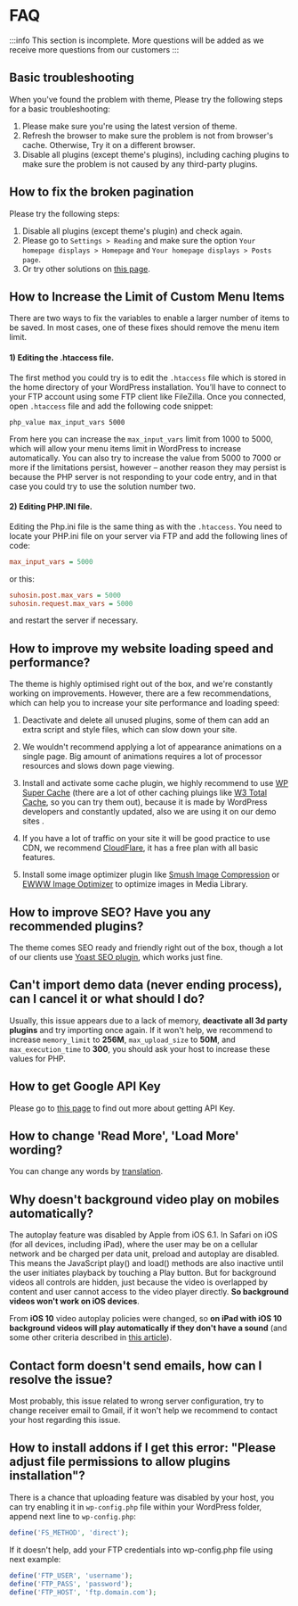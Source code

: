 # FAQ

:::info
This section is incomplete. More questions will be added as we receive more questions from our customers
:::

## Basic troubleshooting

When you've found the problem with theme, Please try the following steps for a basic troubleshooting:

1. Please make sure you're using the latest version of theme.
2. Refresh the browser to make sure the problem is not from browser's cache. Otherwise, Try it on a different browser.
3. Disable all plugins (except theme's plugins), including caching plugins to make sure the problem is not caused by any third-party plugins.

## How to fix the broken pagination

Please try the following steps:

1. Disable all plugins (except theme's plugin) and check again.
2. Please go to `Settings > Reading` and make sure the option `Your homepage displays > Homepage` and `Your homepage displays > Posts page`.
3. Or try other solutions on [this page](https://codex.wordpress.org/Pagination#Troubleshooting_Broken_Pagination).

## How to Increase the Limit of Custom Menu Items 
There are two ways to fix the variables to enable a larger number of items to be saved. In most cases, one of these fixes should remove the menu item limit.

#### 1) Editing the .htaccess file.
The first method you could try is to edit the `.htaccess` file which is stored in the home directory of your WordPress installation. You’ll have to connect to your FTP account using some FTP client like FileZilla. Once you connected, open `.htaccess` file and add the following code snippet:

```
php_value max_input_vars 5000
```

From here you can increase the `max_input_vars` limit from 1000 to 5000, which will allow your menu items limit in WordPress to increase automatically. You can also try to increase the value from 5000 to 7000 or more if the limitations persist, however – another reason they may persist is because the PHP server is not responding to your code entry, and in that case you could try to use the solution number two.

#### 2) Editing PHP.INI file.

Editing the Php.ini file is the same thing as with the `.htaccess`. You need to locate your PHP.ini file on your server via FTP and add the following lines of code:

```ini title="php.ini"
max_input_vars = 5000
```

or this:

```ini title="php.ini"
suhosin.post.max_vars = 5000
suhosin.request.max_vars = 5000
```

and restart the server if necessary.

## How to improve my website loading speed and performance?

The theme is highly optimised right out of the box, and we're constantly working on improvements. However, there are a few recommendations, which can help you to increase your site performance and loading speed:

1. Deactivate and delete all unused plugins, some of them can add an extra script and style files, which can slow down your site.

2. We wouldn't recommend applying a lot of appearance animations on a single page. Big amount of animations requires a lot of processor resources and slows down page viewing.

3. Install and activate some cache plugin, we highly recommend to use [WP Super Cache](https://wordpress.org/plugins/wp-super-cache/) (there are a lot of other caching pluings like [W3 Total Cache](https://wordpress.org/plugins/w3-total-cache/), so you can try them out), because it is made by WordPress developers and constantly updated, also we are using it on our demo sites .

4. If you have a lot of traffic on your site it will be good practice to use CDN, we recommend [CloudFlare](https://www.cloudflare.com), it has a free plan with all basic features.

5. Install some image optimizer plugin like [Smush Image Compression](https://wordpress.org/plugins/wp-smushit/) or [EWWW Image Optimizer](https://wordpress.org/plugins/ewww-image-optimizer/) to optimize images in Media Library.

## How to improve SEO? Have you any recommended plugins?

The theme comes SEO ready and friendly right out of the box, though a lot of our clients use [Yoast SEO plugin](https://wordpress.org/plugins/wordpress-seo/), which works just fine.

## Can't import demo data (never ending process), can I cancel it or what should I do?

Usually, this issue appears due to a lack of memory, **deactivate all 3d party plugins** and try importing once again. If it won't help, we recommend to increase `memory_limit` to **256M**, `max_upload_size` to **50M**, and `max_execution_time` to **300**, you should ask your host to increase these values for PHP.

## How to get Google API Key

Please go to [this page](https://developers.google.com/maps/documentation/javascript/get-api-key) to find out more about getting API Key.

## How to change 'Read More', 'Load More' wording?

You can change any words by [translation](../translation/translation.md).

## Why doesn't background video play on mobiles automatically?

The autoplay feature was disabled by Apple from iOS 6.1. In Safari on iOS (for all devices, including iPad), where the user may be on a cellular network and be charged per data unit, preload and autoplay are disabled. This means the JavaScript play() and load() methods are also inactive until the user initiates playback by touching a Play button. But for background videos all controls are hidden, just because the video is overlapped by content and user cannot access to the video player directly. **So background videos won't work on iOS devices**.

From **iOS 10** video autoplay policies were changed, so **on iPad with iOS 10 background videos will play automatically if they don't have a sound** (and some other criteria described in [this article](https://webkit.org/blog/6784/new-video-policies-for-ios/)).

## Contact form doesn't send emails, how can I resolve the issue?

Most probably, this issue related to wrong server configuration, try to change receiver email to Gmail, if it won't help we recommend to contact your host regarding this issue.

## How to install addons if I get this error: "Please adjust file permissions to allow plugins installation"?

There is a chance that uploading feature was disabled by your host, you can try enabling it in `wp-config.php` file within your WordPress folder, append next line to `wp-config.php`:

```php title="wp-config.php"
define('FS_METHOD', 'direct');
```

If it doesn't help, add your FTP credentials into wp-config.php file using next example:

```php title="wp-config.php"
define('FTP_USER', 'username');
define('FTP_PASS', 'password');
define('FTP_HOST', 'ftp.domain.com');
```